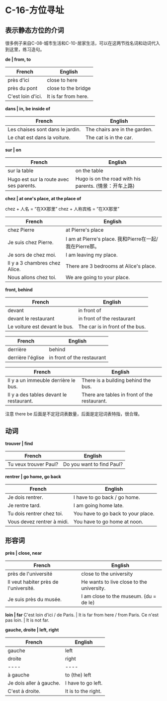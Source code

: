 # C-16-方位寻址

## 表示静态方位的介词

很多例子来自C-08-城市生活和C-10-居家生活，可以在这两节找名词和动词代入到这里，练习造句。

**de | from, to**

French | English
---- | ----
près d'ici | close to here
près du pont | close to the bridge
C'est loin d'ici. | It is far from here.

**dans | in, be inside of**

French | English
---- | ----
Les chaises sont dans le jardin. | The chairs are in the garden. 
Le chat est dans la voiture. | The cat is in the car.

**sur | on**

French | English
---- | ----
sur la table | on the table
Hugo est sur la route avec ses parents. | Hugo is on the road with his parents. (情景：开车上路)

**chez | at one's place, at the place of**

chez + 人名 = “在XX那里”
chez + 人称宾格 = “在XX那里”

French | English
---- | ----
chez Pierre | at Pierre's place
Je suis chez Pierre. | I am at Pierre's place. 我和Pierre在一起/我在Pierre那。
Je sors de chez moi. | I am leaving my place.
Il y a 3 chambres chez Alice. | There are 3 bedrooms at Alice's place.
Nous allons chez toi. | We are going to your place.

**front, behind**

French | English
---- | ----
devant | in front of
devant le restaurant | in front of the restaurant
Le voiture est devant le bus. | The car is in front of the bus.

French | English
---- | ----
derrière | behind
derrière l'église | in front of the restaurant

French | English
---- | ----
Il y a un immeuble derrière le bus. | There is a building behind the bus. 
Il y a des tables devant le restaurant. | There are tables in front of the restaurant. 

注意 there be 后面是不定冠词表数量，后面是定冠词表特指，很合理。

## 动词

**trouver | find**

French | English
---- | ----
Tu veux trouver Paul? | Do you want to find Paul?

**rentrer | go home, go back**

French | English
---- | ----
Je dois rentrer. | I have to go back / go home.
Je rentre tard. | I am going home late.
Tu dois rentrer chez toi. | You have to go back to your place.
Vous devez rentrer à midi. | You have to go home at noon.

## 形容词

**près | close, near**

French | English
---- | ----
près de l'université | close to the university
Il veut habiter près de l'université. | He wants to live close to the university.
Je suis près du musée. | I am close to the museum. (du = de le)

**loin | far**
C'est loin d'ici / de Paris. | It is far from here / from Paris.
Ce n'est pas loin. | It is not far.

**gauche, droite | left, right**

French | English
---- | ----
gauche | left
droite | right
---- | ----
à gauche | to (the) left
Je dois aller à gauche. | I have to go left.
C'est à droite. | It is to the right.